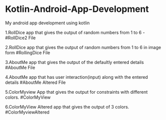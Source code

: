 # Kotlin-Android-App-Development
My android app development using kotlin

1.RollDice app that  gives the output of random numbers from 1 to 6 - #RollDice2 File

2.RollDice app that  gives the output of random numbers from 1 to 6 in image form #RollingDice File

3.AboutMe app that  gives the output of the defaultly entered details #AboutMe File

4.AboutMe app that has user interaction(input) along with the entered details #AboutMe Altered File

5.ColorMyview App that gives the output for constraints with different colors. #ColorMyView

6.ColorMyView Altered app that gives the output of 3 colors. #ColorMyviewAltered
